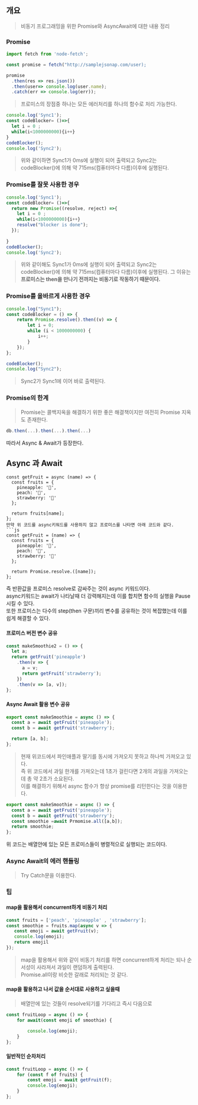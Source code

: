 ## 개요

> 비동기 프로그래밍을 위한 Promise와 AsyncAwait에 대한 내용 정리

### Promise

```js
import fetch from 'node-fetch';

const promise = fetch("http://samplejsonap.com/user);

promise
  .then(res => res.json())
  .then(user=> console.log(user.name);
  .catch(err => console.log(err));

```
> 프로미스의 장점중 하나는 모든 에러처리를 하나의 함수로 처리 가능한다.  

```js
console.log('Sync1');
const codeBlocker= ()=>{
  let i = 0 ;
  while(i<1000000000){i++}
}
codeBlocker();
console.log('Sync2');

```
> 위와 같이하면 Sync1가 0ms에 실행이 되어 출력되고 Sync2는 codeBlocker()에 의해 약 715ms(컴퓨터마다 다름)이후에 실행된다.

### Promise를 잘못 사용한 경우
```js
console.log('Sync1');
const codeBlocker= ()=>{ 
  return new Promise((resolve, reject) =>{
    let i = 0 ;
    while(i<1000000000){i++}
    resolve("blocker is done");
  });
  
}
codeBlocker();
console.log('Sync2');

```
> 위와 같이해도 Sync1가 0ms에 실행이 되어 출력되고 Sync2는 codeBlocker()에 의해 약 715ms(컴퓨터마다 다름)이후에 실행된다.
그 이유는 **프로미스는 then을 만나기 전까지는 비동기로 작동하기 때문이다.**

### Promise를 올바르게 사용한 경우
```js
console.log("Sync1");
const codeBlocker = () => {
	return Promise.resolve().then((v) => {
		let i = 0;
		while (i < 1000000000) {
			i++;
		}
	});
};

codeBlocker();
console.log("Sync2");
```
> Sync2가 Sync1에 이어 바로 출력된다.

### Promise의 한계
> Promise는 콜백지옥을 해결하기 위한 좋은 해결책이지만 여전히 Promise 지옥도 존재한다.
```js
db.then(...).then(...).then(...)
```
따라서 Async & Await가 등장한다.


## Async 과 Await
```
const getFruit = async (name) => {
  const fruits = {
    pineapple: '🍍',
    peach: '🍑',
    strawberry: '🍓'
  };

  return fruits[name];
};
만약 위 코드를 async키워드를 사용하지 않고 프로미스를 나타면 아래 코드와 같다.  
```js
const getFruit = (name) => {
  const fruits = {
    pineapple: '🍍',
    peach: '🍑',
    strawberry: '🍓'
  };

  return Promise.resolve.([name]);
};
```
즉 반환값을 프로미스 resolve로 감싸주는 것이 async 키워드이다.  
async키워드는 await가 나타날때 더 강력해지는데 이를 합치면 함수의 실행을 Pause 시킬 수 있다.  
또한 프로미스는 다수의 step(then 구문)끼리 변수를 공유하는 것이 복잡했는데 이를 쉽게 해결할 수 있다.
#### 프로미스 버전 변수 공유
```js
const makeSmoothie2 = () => {
  let a;
  return getFruit('pineapple')
    .then(v => {
      a = v;
      return getFruit('strawberry');
    })
    .then(v => [a, v]);
};
```
#### Async Await 활용 변수 공유
```js
export const makeSmoothie = async () => {
  const a = await getFruit('pineapple');
  const b = await getFruit('strawberry');

  return [a, b];
};
```

> 현재 위코드에서 파인애플과 딸기를 동시에 가져오지 못하고 하나씩 가져오고 있다.  
즉 위 코드에서 과일 한개를 가져오는데 1초가 걸린다면 2개의 과일을 가져오는데 총 약 2초가 소요된다.  
이를 해결하기 위해서 async 함수가 항상 promise를 리턴한다는 것을 이용한다.

```js
export const makeSmoothie = async () => {
  const a = await getFruit('pineapple');
  const b = await getFruit('strawberry');
  const smoothie =await Prmomise.all([a,b]);
  return smoothie;
};
```
위 코드는 배열안에 있는 모든 프로미스들이 병렬적으로 실행되는 코드이다.

### Async Await의 에러 핸들링
> Try Catch문을 이용한다. 


### 팁
#### map을 활용해서 concurrent하게 비동기 처리
```js
const fruits = ['peach', 'pineapple' , 'strawberry'];
const smoothie = fruits.map(async v => {
   const emoji = await getFruit(v);
   console.log(emoji);
   return emojil
});

```
> map을 활용해서 위와 같이 비동기 처리를 하면 concurrent하게 처리는 되나 순서성이 사라져서 과일이 랜덤하게 출력된다.  
> Promise.all이랑 비슷한 갈래로 처리되는 것 같다.

#### map을 활용하고 나서 값을 순서대로 사용하고 싶을때
> 배열안에 있는 것들이 resolve되기를 기다리고 즉시 다음으로
```js
const fruitLoop = async () => {
	for await(const emoji of smoothie) {

		console.log(emoji);
	}
};
```

#### 일반적인 순차처리
```js
const fruitLoop = async () => {
	for (const f of fruits) {
		const emoji = await getFruit(f);
		console.log(emoji);
	}
};
```
